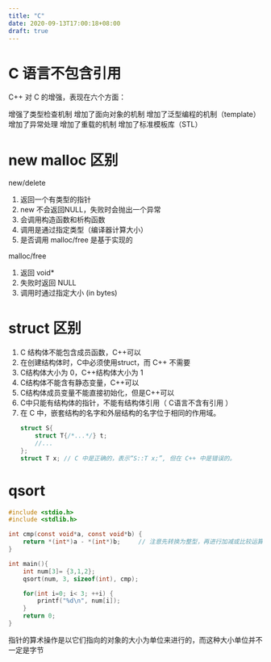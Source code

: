 ```yaml
---
title: "C"
date: 2020-09-13T17:00:18+08:00
draft: true
---
```


# C 语言不包含引用

C++ 对 C 的增强，表现在六个方面：

增强了类型检查机制
增加了面向对象的机制
增加了泛型编程的机制（template）
增加了异常处理
增加了重载的机制
增加了标准模板库（STL）

# new malloc 区别

new/delete
1. 返回一个有类型的指针
2. new 不会返回NULL，失败时会抛出一个异常
3. 会调用构造函数和析构函数
4. 调用是通过指定类型（编译器计算大小）
5. 是否调用 malloc/free 是基于实现的

malloc/free
1. 返回 void*
2. 失败时返回 NULL
3. 调用时通过指定大小 (in bytes)

# struct 区别

1. C 结构体不能包含成员函数，C++可以
2. 在创建结构体时，C中必须使用struct，而 C++ 不需要
3. C结构体大小为 0，C++结构体大小为 1
4. C结构体不能含有静态变量，C++可以
5. C结构体成员变量不能直接初始化，但是C++可以
6. C中只能有结构体的指针，不能有结构体引用（ C语言不含有引用 ）
7. 在 C  中，嵌套结构的名字和外层结构的名字位于相同的作用域。
    ```c
    struct S{
        struct T{/*...*/} t;
        //...
    };
    struct T x; // C 中是正确的，表示“S::T x;”, 但在 C++ 中是错误的。
    ```

# qsort

```c
#include <stdio.h>
#include <stdlib.h>

int cmp(const void*a, const void*b) {
    return *(int*)a - *(int*)b;     // 注意先转换为整型，再进行加减或比较运算
}

int main(){
    int num[3]= {3,1,2};
    qsort(num, 3, sizeof(int), cmp);

    for(int i=0; i< 3; ++i) {
        printf("%d\n", num[i]);
    }
    return 0;
}
```


指针的算术操作是以它们指向的对象的大小为单位来进行的，而这种大小单位并不一定是字节
